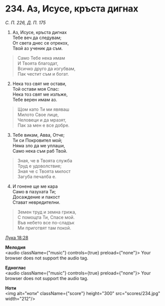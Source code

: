 # 234. Аз, Исусе, кръста  дигнах

_С. П. 226, Д. П. 175_

1. Аз, Исусе, кръста дигнах  
Тебе веч да следувам;  
От света днес се отрекох,  
Твой аз ученик да съм.  

> Само Тебе нека имам  
> И Твоята благодат,  
> Всичко друго да изгубвам,  
> Пак честит съм и богат.  

2. Нека тоз свят ме остави,  
Той остави моя Спас:  
Нека тоз свят ме излъже,  
Тебе верен имам аз.  

> Щом като Ти ми явяваш  
> Милото Свое лице,  
> Человеци и да мразят,  
> Пак за мен е все добре.  

3. Тебе викам, Авва, Отче;  
Ти си Покровител мой;  
Няма зло да ме уплаши,  
Само нека съм раб Твой.  

> Зная, че в Твоята служба  
> Труд е удоволствие;  
> Зная че с Твоята милост  
> Загуба печалба е.  

4. И гонене ще ме кара  
Само в пазухата Ти;  
Досаждение и пакост  
Стават невредителни.  

> Земен труд и земна грижа,  
> С помощта Ти, Спасе мой.  
> Във небето все по-сладък  
> Ми приготвят там покой.

[Лука 18:28](http://biblia.bg/index.php?k=42&g=18&s=28)

**Мелодия**  
<audio className={"music"} controls={true} preload={"none"}>
    <source src="mp3/234.mp3" type="audio/mpeg"/>
    Your browser does not support the audio tag.
</audio>

**Едноглас**  
<audio className={"music"} controls={true} preload={"none"}>
    <source src="transp/234.mp3" type="audio/mpeg"/>
    Your browser does not support the audio tag.
</audio>

**Ноти**  
<img alt="ноти" className={"score"} height="300" src="scores/234.jpg" width="212"/>
